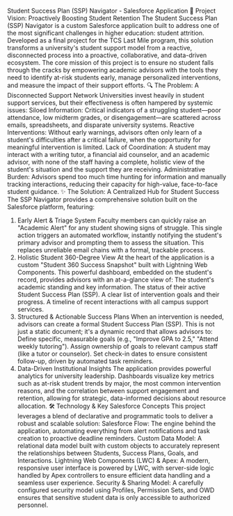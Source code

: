 Student Success Plan (SSP) Navigator - Salesforce Application
🚀 Project Vision: Proactively Boosting Student Retention
The Student Success Plan (SSP) Navigator is a custom Salesforce application built to address one of the most significant challenges in higher education: student attrition. Developed as a final project for the TCS Last Mile program, this solution transforms a university's student support model from a reactive, disconnected process into a proactive, collaborative, and data-driven ecosystem.
The core mission of this project is to ensure no student falls through the cracks by empowering academic advisors with the tools they need to identify at-risk students early, manage personalized interventions, and measure the impact of their support efforts.
🔍 The Problem: A Disconnected Support Network
Universities invest heavily in student support services, but their effectiveness is often hampered by systemic issues:
Siloed Information: Critical indicators of a struggling student—poor attendance, low midterm grades, or disengagement—are scattered across emails, spreadsheets, and disparate university systems.
Reactive Interventions: Without early warnings, advisors often only learn of a student's difficulties after a critical failure, when the opportunity for meaningful intervention is limited.
Lack of Coordination: A student may interact with a writing tutor, a financial aid counselor, and an academic advisor, with none of the staff having a complete, holistic view of the student's situation and the support they are receiving.
Administrative Burden: Advisors spend too much time hunting for information and manually tracking interactions, reducing their capacity for high-value, face-to-face student guidance.
✨ The Solution: A Centralized Hub for Student Success
The SSP Navigator provides a comprehensive solution built on the Salesforce platform, featuring:
1. Early Alert & Triage System
Faculty members can quickly raise an "Academic Alert" for any student showing signs of struggle. This single action triggers an automated workflow, instantly notifying the student's primary advisor and prompting them to assess the situation. This replaces unreliable email chains with a formal, trackable process.
2. Holistic Student 360-Degree View
At the heart of the application is a custom "Student 360 Success Snapshot" built with Lightning Web Components. This powerful dashboard, embedded on the student's record, provides advisors with an at-a-glance view of:
The student's academic standing and key information.
The status of their active Student Success Plan (SSP).
A clear list of intervention goals and their progress.
A timeline of recent interactions with all campus support services.
3. Structured & Actionable Success Plans
When an intervention is needed, advisors can create a formal Student Success Plan (SSP). This is not just a static document; it's a dynamic record that allows advisors to:
Define specific, measurable goals (e.g., "Improve GPA to 2.5," "Attend weekly tutoring").
Assign ownership of goals to relevant campus staff (like a tutor or counselor).
Set check-in dates to ensure consistent follow-up, driven by automated task reminders.
4. Data-Driven Institutional Insights
The application provides powerful analytics for university leadership. Dashboards visualize key metrics such as at-risk student trends by major, the most common intervention reasons, and the correlation between support engagement and retention, allowing for strategic, data-informed decisions about resource allocation.
🛠️ Technology & Key Salesforce Concepts
This project leverages a blend of declarative and programmatic tools to deliver a robust and scalable solution:
Salesforce Flow: The engine behind the application, automating everything from alert notifications and task creation to proactive deadline reminders.
Custom Data Model: A relational data model built with custom objects to accurately represent the relationships between Students, Success Plans, Goals, and Interactions.
Lightning Web Components (LWC) & Apex: A modern, responsive user interface is powered by LWC, with server-side logic handled by Apex controllers to ensure efficient data handling and a seamless user experience.
Security & Sharing Model: A carefully configured security model using Profiles, Permission Sets, and OWD ensures that sensitive student data is only accessible to authorized personnel.